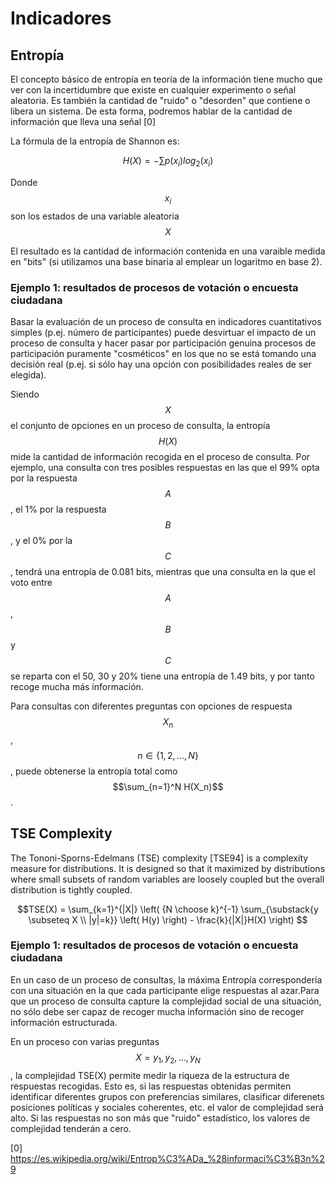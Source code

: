# Indicadores



## Entropía
El concepto básico de entropía en teoría de la información tiene mucho que ver con la incertidumbre que existe en cualquier experimento o señal aleatoria. Es también la cantidad de "ruido" o "desorden" que contiene o libera un sistema. De esta forma, podremos hablar de la cantidad de información que lleva una señal [0]

La fórmula de la entropía de Shannon es: 

$$H(X) = -\sum{p(x_i)log_2(x_i)}$$

Donde $$x_i$$ son los estados de una variable aleatoria $$X$$

El resultado es la cantidad de información contenida en una varaible medida en "bits" (si utilizamos una base binaria al emplear un logaritmo en base 2).


### Ejemplo 1: resultados de procesos de votación o encuesta ciudadana

Basar la evaluación de un proceso de consulta en indicadores cuantitativos simples (p.ej. número de participantes) puede desvirtuar el impacto de un proceso de consulta y hacer pasar por participación genuina procesos de participación puramente "cosméticos" en los que no se está tomando una decisión real (p.ej. si sólo hay una opción con posibilidades reales de ser elegida).

Siendo $$X$$ el conjunto de opciones en un proceso de consulta, la entropía $$H(X)$$ mide la cantidad de información recogida en el proceso de consulta. Por ejemplo, una consulta con tres posibles respuestas en las que el 99% opta por la respuesta $$A$$, el 1% por la respuesta $$B$$, y el 0% por la $$C$$, tendrá una entropía de 0.081 bits, mientras que una consulta en la que el voto entre $$A$$, $$B$$ y $$C$$ se reparta con el 50, 30 y 20% tiene una entropía de 1.49 bits, y por tanto recoge mucha más información.

Para consultas con diferentes preguntas con opciones de respuesta $$X_n$$, $$n \in \{1, 2, ... , N\}$$, puede obtenerse la entropía total como $$\sum_{n=1}^N H(X_n)$$.

## TSE Complexity

The Tononi-Sporns-Edelmans (TSE) complexity [TSE94] is a complexity measure for distributions. It is designed so that it maximized by distributions where small subsets of random variables are loosely coupled but the overall distribution is tightly coupled.

$$TSE(X) = \sum_{k=1}^{|X|} \left( {N \choose k}^{-1} \sum_{\substack{y \subseteq X \\ |y|=k}} \left( H(y) \right) - \frac{k}{|X|}H(X) \right) $$

### Ejemplo 1: resultados de procesos de votación o encuesta ciudadana

En un caso de un proceso de consultas, la máxima Entropía correspondería con una situación en la que cada participante elige respuestas al azar.Para que un proceso de consulta capture la complejidad social de una situación, no sólo debe ser capaz de recoger mucha información sino de recoger información estructurada.

En un proceso con varias preguntas $$X = {y_1, y_2, ... , y_N}$$, la complejidad TSE(X) permite medir la riqueza de la estructura de respuestas recogidas. Esto es, si las respuestas obtenidas permiten identificar diferentes grupos con preferencias similares, clasificar diferenets posiciones políticas y sociales coherentes, etc. el valor de complejidad será alto. Si las respuestas no son más que "ruido" estadístico, los valores de complejidad tenderán a cero. 

[0] https://es.wikipedia.org/wiki/Entrop%C3%ADa_%28informaci%C3%B3n%29